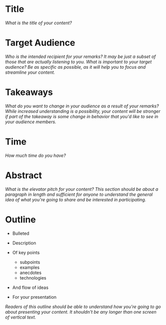 # Title

_What is the title of your content?_

# Target Audience

_Who is the intended recipient for your remarks?_
_It may be just a subset of those that are actually listening to you._
_What is important to your target audience?_
_Be as specific as possible, as it will help you to focus and streamline your content._

# Takeaways

_What do you want to change in your audience as a result of your remarks?_
_While increased understanding is a possibility, your content will be stronger if part of the takeaway is some change in behavior that you'd like to see in your audience members._

# Time

_How much time do you have?_

# Abstract

_What is the elevator pitch for your content?_
_This section should be about a paragraph in length and sufficient for anyone to understand the general idea of what you're going to share and be interested in participating._

# Outline

* Bulleted
* Description
* Of key points

  * subpoints
  * examples
  * anecdotes
  * technologies

* And flow of ideas
* For your presentation

_Readers of this outline should be able to understand how you're going to go about presenting your content._
_It shouldn't be any longer than one screen of vertical text._

